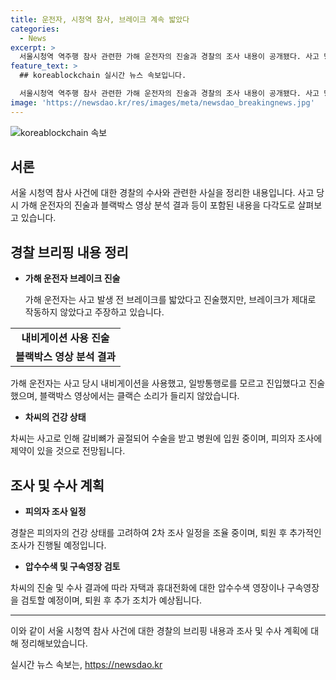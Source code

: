 ```yaml
---
title: 운전자, 시청역 참사, 브레이크 계속 밟았다
categories:
  - News
excerpt: >
  서울시청역 역주행 참사 관련한 가해 운전자의 진술과 경찰의 조사 내용이 공개됐다. 사고 당시 차량의 브레이크 문제 주장과 역주행로 진입을 모르고 있던 것을 주장하는 등의 진술이 확인됐다. 블랙박스 녹화 영상에서 차량의 속도 변화와 내비게이션 사용 내용이 관련 조사를 진행 중이며, 차량의 브레이크 모양이 버스와 유사한 것도 확인됐다. 피의자의 건강 상태 등을 고려하여 추가 조사가 예정되고, 거짓말 탐지기 테스트 등 추가 수사 방안도 검토 중이라고 전해졌다.
feature_text: >
  ## koreablockchain 실시간 뉴스 속보입니다.

  서울시청역 역주행 참사 관련한 가해 운전자의 진술과 경찰의 조사 내용이 공개됐다. 사고 당시 차량의 브레이크 문제 주장과 역주행로 진입을 모르고 있던 것을 주장하는 등의 진술이 확인됐다. 블랙박스 녹화 영상에서 차량의 속도 변화와 내비게이션 사용 내용이 관련 조사를 진행 중이며, 차량의 브레이크 모양이 버스와 유사한 것도 확인됐다. 피의자의 건강 상태 등을 고려하여 추가 조사가 예정되고, 거짓말 탐지기 테스트 등 추가 수사 방안도 검토 중이라고 전해졌다.
image: 'https://newsdao.kr/res/images/meta/newsdao_breakingnews.jpg'
---
```


<p><img src="https://newsdao.kr/res/images/meta/newsdao_breakingnews.jpg" alt="koreablockchain 속보" /></p>

<h2 data-ke-size="size26">서론</h2>

<p data-ke-size="size16">서울 시청역 참사 사건에 대한 경찰의 수사와 관련한 사실을 정리한 내용입니다. 사고 당시 가해 운전자의 진술과 블랙박스 영상 분석 결과 등이 포함된 내용을 다각도로 살펴보고 있습니다.</p>

<h2 data-ke-size="size26">경찰 브리핑 내용 정리</h2>

<ul>
    <li><b>가해 운전자 브레이크 진술</b></li>
    <p data-ke-size="size16">가해 운전자는 사고 발생 전 브레이크를 밟았다고 진술했지만, 브레이크가 제대로 작동하지 않았다고 주장하고 있습니다.</p>
</ul>

<table>
    <tr>
        <td style="text-align: center; height: 17px;"><b>내비게이션 사용 진술</b></td>
    </tr>
    <tr>
        <td style="text-align: center; height: 17px;"><b>블랙박스 영상 분석 결과</b></td>
    </tr>
</table>

<p data-ke-size="size16">가해 운전자는 사고 당시 내비게이션을 사용했고, 일방통행로를 모르고 진입했다고 진술했으며, 블랙박스 영상에서는 클랙슨 소리가 들리지 않았습니다.</p>

<ul>
    <li><b>차씨의 건강 상태</b></li>
</ul>

<p data-ke-size="size16">차씨는 사고로 인해 갈비뼈가 골절되어 수술을 받고 병원에 입원 중이며, 피의자 조사에 제약이 있을 것으로 전망됩니다.</p>

<h2 data-ke-size="size26">조사 및 수사 계획</h2>

<ul>
    <li><b>피의자 조사 일정</b></li>
</ul>

<p data-ke-size="size16">경찰은 피의자의 건강 상태를 고려하여 2차 조사 일정을 조율 중이며, 퇴원 후 추가적인 조사가 진행될 예정입니다.</p>

<ul>
    <li><b>압수수색 및 구속영장 검토</b></li>
</ul>

<p data-ke-size="size16">차씨의 진술 및 수사 결과에 따라 자택과 휴대전화에 대한 압수수색 영장이나 구속영장을 검토할 예정이며, 퇴원 후 추가 조치가 예상됩니다.</p>

<hr>

<p data-ke-size="size16">이와 같이 서울 시청역 참사 사건에 대한 경찰의 브리핑 내용과 조사 및 수사 계획에 대해 정리해보았습니다.</p>
실시간 뉴스 속보는, <a href="https://newsdao.kr" rel="dofollow">https://newsdao.kr</a>



